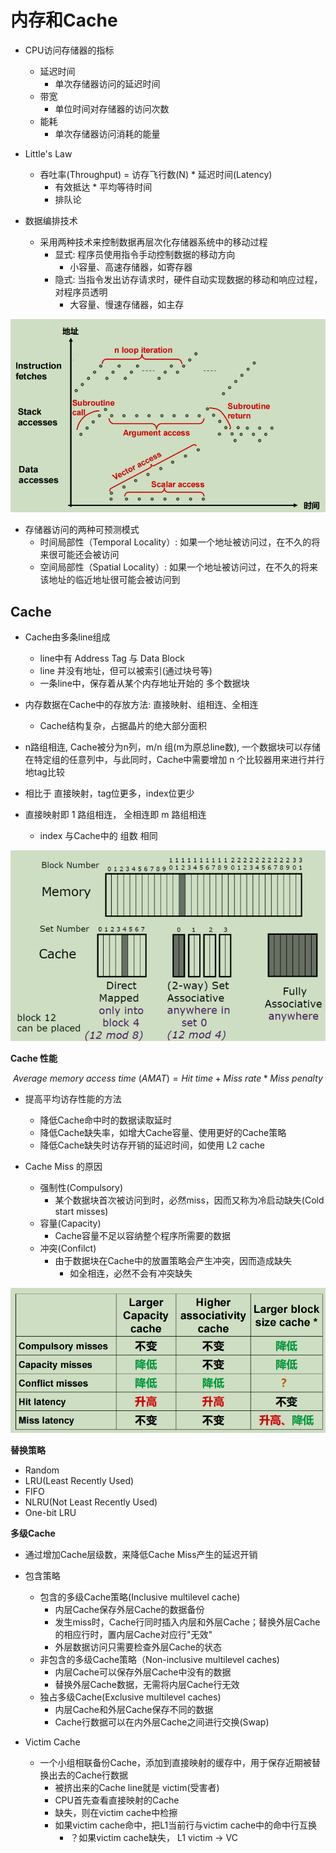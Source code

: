 # 内存和Cache

- CPU访问存储器的指标
  - 延迟时间
    - 单次存储器访问的延迟时间
  - 带宽
    - 单位时间对存储器的访问次数
  - 能耗
    - 单次存储器访问消耗的能量

- Little's Law
  - 吞吐率(Throughput) = 访存飞行数(N) * 延迟时间(Latency)
    - 有效抵达 * 平均等待时间
    - 排队论

- 数据编排技术
  - 采用两种技术来控制数据再层次化存储器系统中的移动过程
    - 显式: 程序员使用指令手动控制数据的移动方向
      - 小容量、高速存储器，如寄存器
    - 隐式: 当指令发出访存请求时，硬件自动实现数据的移动和响应过程，对程序员透明
      - 大容量、慢速存储器，如主存

![特定内存引用模式](./img/2022-03-12-11-31-23.png)

- 存储器访问的两种可预测模式
  - 时间局部性（Temporal Locality）: 如果一个地址被访问过，在不久的将来很可能还会被访问
  - 空间局部性（Spatial Locality）: 如果一个地址被访问过，在不久的将来该地址的临近地址很可能会被访问到


## Cache

- Cache由多条line组成
  - line中有 Address Tag 与 Data Block
  - line 并没有地址，但可以被索引(通过块号等)
  - 一条line中，保存着从某个内存地址开始的 多个数据块

- 内存数据在Cache中的存放方法: 直接映射、组相连、全相连
  - Cache结构复杂，占据晶片的绝大部分面积

- n路组相连, Cache被分为n列，m/n 组(m为原总line数), 一个数据块可以存储在特定组的任意列中，与此同时，Cache中需要增加 n 个比较器用来进行并行地tag比较
- 相比于 直接映射，tag位更多，index位更少
- 直接映射即 1 路组相连， 全相连即 m 路组相连
  - index 与Cache中的 组数 相同

![内存数据在Cache中的放置方法](./img/2022-03-12-11-45-33.png)

**Cache 性能**

$$Average\ memory\ access\ time\ (AMAT) = Hit\ time + Miss\ rate * Miss\ penalty$$

- 提高平均访存性能的方法
  - 降低Cache命中时的数据读取延时
  - 降低Cache缺失率，如增大Cache容量、使用更好的Cache策略
  - 降低Cache缺失时访存开销的延迟时间，如使用 L2 cache

- Cache Miss 的原因
  - 强制性(Compulsory)
    - 某个数据块首次被访问到时，必然miss，因而又称为冷启动缺失(Cold start misses)
  - 容量(Capacity)
    - Cache容量不足以容纳整个程序所需要的数据
  - 冲突(Confilct)
    - 由于数据块在Cache中的放置策略会产生冲突，因而造成缺失
      - 如全相连，必然不会有冲突缺失

![Cache参数对性能的影响](./img/2022-03-13-11-28-32.png)

**替换策略**

- Random
- LRU(Least Recently Used)
- FIFO
- NLRU(Not Least Recently Used)
- One-bit LRU

**多级Cache**

- 通过增加Cache层级数，来降低Cache Miss产生的延迟开销
- 包含策略
  - 包含的多级Cache策略(Inclusive multilevel cache)
    - 内层Cache保存外层Cache的数据备份
    - 发生miss时，Cache行同时插入内层和外层Cache；替换外层Cache的相应行时，置内层Cache对应行"无效"
    - 外层数据访问只需要检查外层Cache的状态
  - 非包含的多级Cache策略（Non-inclusive multilevel caches)
    - 内层Cache可以保存外层Cache中没有的数据
    - 替换外层Cache数据，无需将内层Cache行无效
  - 独占多级Cache(Exclusive multilevel caches)
    - 内层Cache和外层Cache保存不同的数据
    - Cache行数据可以在内外层Cache之间进行交换(Swap)

- Victim Cache
  - 一个小组相联备份Cache，添加到直接映射的缓存中，用于保存近期被替换出去的Cache行数据
    - 被挤出来的Cache line就是 victim(受害者)
    - CPU首先查看直接映射的Cache
    - 缺失，则在victim cache中检擦
    - 如果victim cache命中，把L1当前行与victim cache中的命中行互换
      - ？如果victim cache缺失， L1 victim -> VC